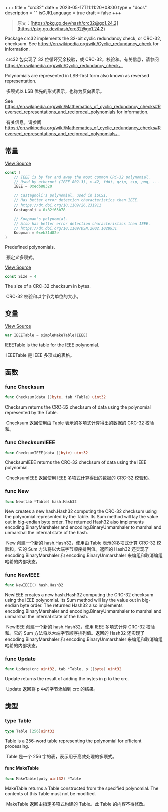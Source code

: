 +++
title = "crc32"
date = 2023-05-17T11:11:20+08:00
type = "docs"
description = ""
isCJKLanguage = true
draft = false
+++
> 原文：[https://pkg.go.dev/hash/crc32@go1.24.2](https://pkg.go.dev/hash/crc32@go1.24.2)

Package crc32 implements the 32-bit cyclic redundancy check, or CRC-32, checksum. See https://en.wikipedia.org/wiki/Cyclic_redundancy_check for information.

​	crc32 包实现了 32 位循环冗余校验，或 CRC-32，校验和。有关信息，请参阅 https://en.wikipedia.org/wiki/Cyclic_redundancy_check。

Polynomials are represented in LSB-first form also known as reversed representation.

​	多项式以 LSB 优先的形式表示，也称为反向表示。

See https://en.wikipedia.org/wiki/Mathematics_of_cyclic_redundancy_checks#Reversed_representations_and_reciprocal_polynomials for information.

​	有关信息，请参阅 https://en.wikipedia.org/wiki/Mathematics_of_cyclic_redundancy_checks#Reversed_representations_and_reciprocal_polynomials。

## 常量 

[View Source](https://cs.opensource.google/go/go/+/go1.20.1:src/hash/crc32/crc32.go;l=26)

``` go 
const (
	// IEEE is by far and away the most common CRC-32 polynomial.
	// Used by ethernet (IEEE 802.3), v.42, fddi, gzip, zip, png, ...
	IEEE = 0xedb88320

	// Castagnoli's polynomial, used in iSCSI.
	// Has better error detection characteristics than IEEE.
	// https://dx.doi.org/10.1109/26.231911
	Castagnoli = 0x82f63b78

	// Koopman's polynomial.
	// Also has better error detection characteristics than IEEE.
	// https://dx.doi.org/10.1109/DSN.2002.1028931
	Koopman = 0xeb31d82e
)
```

Predefined polynomials.

​	预定义多项式。

[View Source](https://cs.opensource.google/go/go/+/go1.20.1:src/hash/crc32/crc32.go;l=23)

``` go 
const Size = 4
```

The size of a CRC-32 checksum in bytes.

​	CRC-32 校验和以字节为单位的大小。

## 变量

[View Source](https://cs.opensource.google/go/go/+/go1.20.1:src/hash/crc32/crc32.go;l=101)

``` go 
var IEEETable = simpleMakeTable(IEEE)
```

IEEETable is the table for the IEEE polynomial.

​	IEEETable 是 IEEE 多项式的表格。

## 函数

### func Checksum 

``` go 
func Checksum(data []byte, tab *Table) uint32
```

Checksum returns the CRC-32 checksum of data using the polynomial represented by the Table.

​	Checksum 返回使用由 Table 表示的多项式计算得出的数据的 CRC-32 校验和。

### func ChecksumIEEE

```go
func ChecksumIEEE(data []byte) uint32
```

ChecksumIEEE returns the CRC-32 checksum of data using the IEEE polynomial.

​	ChecksumIEEE 返回使用 IEEE 多项式计算得出的数据的 CRC-32 校验和。

### func New

```go
func New(tab *Table) hash.Hash32
```

New creates a new hash.Hash32 computing the CRC-32 checksum using the polynomial represented by the Table. Its Sum method will lay the value out in big-endian byte order. The returned Hash32 also implements encoding.BinaryMarshaler and encoding.BinaryUnmarshaler to marshal and unmarshal the internal state of the hash.

​	New 创建一个新的 hash.Hash32，使用由 Table 表示的多项式计算 CRC-32 校验和。它的 Sum 方法将以大端字节顺序排列值。返回的 Hash32 还实现了 encoding.BinaryMarshaler 和 encoding.BinaryUnmarshaler 来编组和取消编组哈希的内部状态。

### func NewIEEE

```go
func NewIEEE() hash.Hash32
```

NewIEEE creates a new hash.Hash32 computing the CRC-32 checksum using the IEEE polynomial. Its Sum method will lay the value out in big-endian byte order. The returned Hash32 also implements encoding.BinaryMarshaler and encoding.BinaryUnmarshaler to marshal and unmarshal the internal state of the hash.

​	NewIEEE 创建一个新的 hash.Hash32，使用 IEEE 多项式计算 CRC-32 校验和。它的 Sum 方法将以大端字节顺序排列值。返回的 Hash32 还实现了 encoding.BinaryMarshaler 和 encoding.BinaryUnmarshaler 来编组和取消编组哈希的内部状态。

### func Update

```go
func Update(crc uint32, tab *Table, p []byte) uint32
```

Update returns the result of adding the bytes in p to the crc.

​	Update 返回将 p 中的字节添加到 crc 的结果。

## 类型

### type Table

```go
type Table [256]uint32
```

Table is a 256-word table representing the polynomial for efficient processing.

​	Table 是一个 256 字的表，表示用于高效处理的多项式。

#### func MakeTable

```go
func MakeTable(poly uint32) *Table
```

MakeTable returns a Table constructed from the specified polynomial. The contents of this Table must not be modified.

​	MakeTable 返回由指定多项式构建的 Table。此 Table 的内容不得修改。